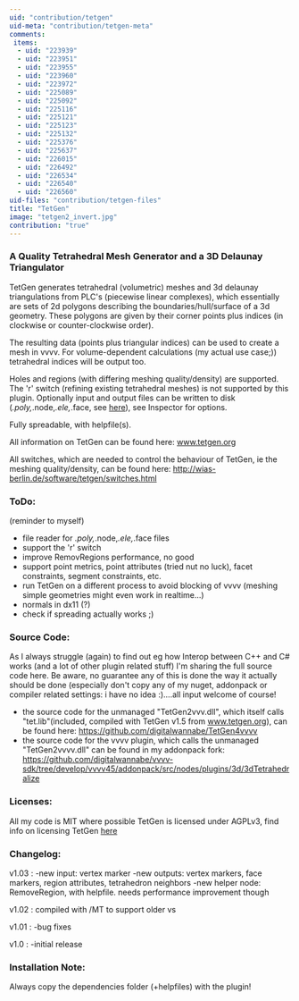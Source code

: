 ```yaml
---
uid: "contribution/tetgen"
uid-meta: "contribution/tetgen-meta"
comments: 
 items: 
  - uid: "223939"
  - uid: "223951"
  - uid: "223955"
  - uid: "223960"
  - uid: "223972"
  - uid: "225089"
  - uid: "225092"
  - uid: "225116"
  - uid: "225121"
  - uid: "225123"
  - uid: "225132"
  - uid: "225376"
  - uid: "225637"
  - uid: "226015"
  - uid: "226492"
  - uid: "226534"
  - uid: "226540"
  - uid: "226560"
uid-files: "contribution/tetgen-files"
title: "TetGen"
image: "tetgen2_invert.jpg"
contribution: "true"
---
```


  
### A Quality Tetrahedral Mesh Generator and a 3D Delaunay Triangulator
TetGen generates tetrahedral (volumetric) meshes and 3d delaunay triangulations from PLC's (piecewise linear complexes), which essentially are sets of 2d polygons describing the boundaries/hull/surface of a 3d geometry. These polygons are given by their corner points plus indices (in clockwise or counter-clockwise order).

The resulting data (points plus triangular indices) can be used to create a mesh in vvvv. For volume-dependent calculations (my actual use case;)) tetrahedral indices will be output too.

Holes and regions (with differing meshing quality/density) are supported. The 'r' switch (refining existing tetrahedral meshes) is not supported by this plugin.
Optionally input and output files can be written to disk (*.poly,*.node,*.ele,*.face, see [ here](http://wias-berlin.de/software/tetgen/1.5/doc/manual/manual006.html#sec69%20)), see Inspector for options.

Fully spreadable, with helpfile(s).


All information on TetGen can be found here:
www.tetgen.org


All switches, which are needed to control the behaviour of TetGen, ie the meshing quality/density, can be found here:
http://wias-berlin.de/software/tetgen/switches.html





   

###  ToDo:
(reminder to myself)

- file reader for *.poly,*.node,*.ele,*.face files
- support the 'r' switch
- improve RemovRegions performance, no good
- support point metrics, point attributes (tried nut no luck), facet constraints, segment constraints, etc.
- run TetGen on a different process to avoid blocking of vvvv (meshing simple geometries might even work in realtime...)
- normals in dx11 (?)
- check if spreading actually works ;)



    

###  Source Code:
As I always struggle (again) to find out eg how Interop between C++ and C# works (and a lot of other plugin related stuff) I'm sharing the full source code here. Be aware, no guarantee any of this is done the way it actually should be done (especially don't copy any of my nuget, addonpack or compiler related settings: i have no idea :)....all input welcome of course!
- the source code for the unmanaged "TetGen2vvv.dll", which itself calls "tet.lib"(included, compiled with TetGen v1.5 from www.tetgen.org), can be found here:
https://github.com/digitalwannabe/TetGen4vvvv
- the source code for the vvvv plugin, which calls the unmanaged "TetGen2vvvv.dll" can be found in my addonpack fork:
https://github.com/digitalwannabe/vvvv-sdk/tree/develop/vvvv45/addonpack/src/nodes/plugins/3d/3dTetrahedralize



   

###  Licenses:
All my code is MIT where possible
TetGen is licensed under AGPLv3, find info on licensing TetGen [here](http://wias-berlin.de/software/tetgen/1.5/FAQ-license.html)

   
   
   
###  Changelog:
v1.03 :
-new input: vertex marker
-new outputs: vertex markers, face markers, region attributes, tetrahedron neighbors
-new helper node: RemoveRegion, with helpfile. needs performance improvement though

v1.02 :
compiled with /MT to support older vs

v1.01 : 
-bug fixes

v1.0 :
-initial release
 
  


###  Installation Note:
Always copy the dependencies folder (+helpfiles) with the plugin!
  
